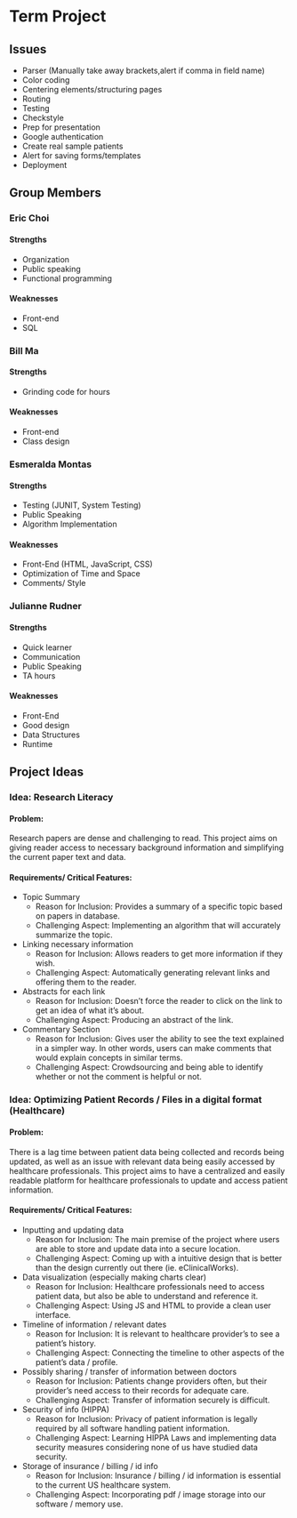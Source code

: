 # Term Project

## Issues
* Parser (Manually take away brackets,alert if comma in field name)
* Color coding
* Centering elements/structuring pages
* Routing
* Testing
* Checkstyle
* Prep for presentation 
* Google authentication
* Create real sample patients
* Alert for saving forms/templates
* Deployment

## Group Members 
### Eric Choi 
#### Strengths
* Organization
* Public speaking
* Functional programming
#### Weaknesses
* Front-end
* SQL
### Bill Ma
#### Strengths
* Grinding code for hours
#### Weaknesses
* Front-end
* Class design
### Esmeralda Montas
#### Strengths
* Testing (JUNIT,  System Testing)
* Public Speaking
* Algorithm Implementation 
#### Weaknesses
* Front-End (HTML, JavaScript, CSS)
* Optimization of Time and Space 
* Comments/ Style 
### Julianne Rudner
#### Strengths
* Quick learner
* Communication 
* Public Speaking
* TA hours
#### Weaknesses
* Front-End
* Good design
* Data Structures
* Runtime 



## Project Ideas
### Idea: Research Literacy 
#### Problem: 
Research papers are dense and challenging to read. This project aims on giving reader access to necessary background information and simplifying the current paper text and data.  
#### Requirements/ Critical Features: 
* Topic Summary
  * Reason for Inclusion: Provides a summary of a specific topic based on papers in database. 
  * Challenging Aspect: Implementing an algorithm that will accurately summarize the topic.
* Linking necessary information
  * Reason for Inclusion: Allows readers to get more information if they wish.
  * Challenging Aspect: Automatically generating relevant links and offering them to the reader.
* Abstracts for each link
  * Reason for Inclusion: Doesn’t force the reader to click on the link to get an idea of what it’s about.
  * Challenging Aspect: Producing an abstract of the link.
* Commentary Section
  * Reason for Inclusion: Gives user the ability to see the text explained in a simpler way. In other words, users can make comments that would explain concepts in similar terms.
  * Challenging Aspect: Crowdsourcing and being able to identify whether or not the comment is helpful or not.

### Idea: Optimizing Patient Records / Files in a digital format (Healthcare)
#### Problem: 
There is a lag time between patient data being collected and records being updated, as well as an issue with relevant data being easily accessed by healthcare professionals. This project aims to have a centralized and easily readable platform for healthcare professionals to update and access patient information. 
#### Requirements/ Critical Features: 
* Inputting and updating data
  * Reason for Inclusion: The main premise of the project where users are able to store and update data into a secure location.
  * Challenging Aspect:  Coming up with a intuitive design that is better than the design currently out there (ie. eClinicalWorks).
* Data visualization (especially making charts clear)
  * Reason for Inclusion: Healthcare professionals need to access patient data, but also be able to understand and reference it.
  * Challenging Aspect: Using JS and HTML to provide a clean user interface.
* Timeline of information / relevant dates
  * Reason for Inclusion: It is relevant to healthcare provider’s to see a patient’s history.
  * Challenging Aspect: Connecting the timeline to other aspects of the patient’s data / profile.
* Possibly sharing / transfer of information between doctors
  * Reason for Inclusion: Patients change providers often, but their provider’s need access to their records for adequate care.
  * Challenging Aspect: Transfer of information securely is difficult.
* Security of info (HIPPA)
  * Reason for Inclusion: Privacy of patient information is legally required by all software handling patient information.
  * Challenging Aspect: Learning HIPPA Laws and implementing data security measures considering none of us have studied data security.
* Storage of insurance / billing / id info
  * Reason for Inclusion: Insurance / billing / id information is essential to the current US healthcare system.
  * Challenging Aspect: Incorporating pdf / image storage into our software / memory use.
